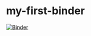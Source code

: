 # my-first-binder

[![Binder](https://mybinder.org/badge_logo.svg)](https://mybinder.org/v2/gh/youngwook-mri/my-first-binder.git/master)
